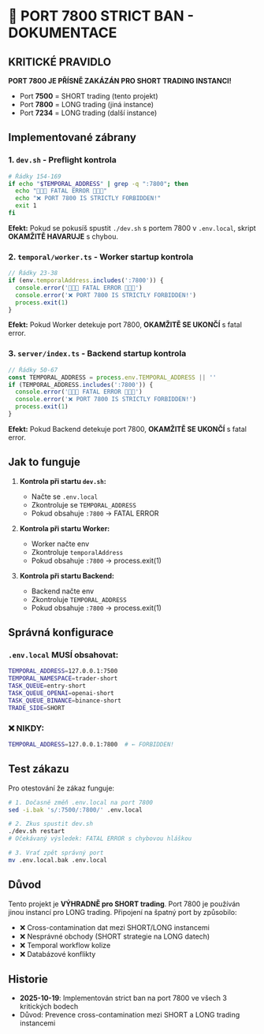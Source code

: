 # 🚨 PORT 7800 STRICT BAN - DOKUMENTACE

## KRITICKÉ PRAVIDLO

**PORT 7800 JE PŘÍSNĚ ZAKÁZÁN PRO SHORT TRADING INSTANCI!**

- Port **7500** = SHORT trading (tento projekt)
- Port **7800** = LONG trading (jiná instance)
- Port **7234** = LONG trading (další instance)

## Implementované zábrany

### 1. `dev.sh` - Preflight kontrola
```bash
# Řádky 154-169
if echo "$TEMPORAL_ADDRESS" | grep -q ":7800"; then
  echo "🚨🚨🚨 FATAL ERROR 🚨🚨🚨"
  echo "❌ PORT 7800 IS STRICTLY FORBIDDEN!"
  exit 1
fi
```

**Efekt:** Pokud se pokusíš spustit `./dev.sh` s portem 7800 v `.env.local`, skript **OKAMŽITĚ HAVARUJE** s chybou.

### 2. `temporal/worker.ts` - Worker startup kontrola
```typescript
// Řádky 23-38
if (env.temporalAddress.includes(':7800')) {
  console.error('🚨🚨🚨 FATAL ERROR 🚨🚨🚨')
  console.error('❌ PORT 7800 IS STRICTLY FORBIDDEN!')
  process.exit(1)
}
```

**Efekt:** Pokud Worker detekuje port 7800, **OKAMŽITĚ SE UKONČÍ** s fatal error.

### 3. `server/index.ts` - Backend startup kontrola
```typescript
// Řádky 50-67
const TEMPORAL_ADDRESS = process.env.TEMPORAL_ADDRESS || ''
if (TEMPORAL_ADDRESS.includes(':7800')) {
  console.error('🚨🚨🚨 FATAL ERROR 🚨🚨🚨')
  console.error('❌ PORT 7800 IS STRICTLY FORBIDDEN!')
  process.exit(1)
}
```

**Efekt:** Pokud Backend detekuje port 7800, **OKAMŽITĚ SE UKONČÍ** s fatal error.

## Jak to funguje

1. **Kontrola při startu `dev.sh`:**
   - Načte se `.env.local`
   - Zkontroluje se `TEMPORAL_ADDRESS`
   - Pokud obsahuje `:7800` → FATAL ERROR

2. **Kontrola při startu Worker:**
   - Worker načte env
   - Zkontroluje `temporalAddress`
   - Pokud obsahuje `:7800` → process.exit(1)

3. **Kontrola při startu Backend:**
   - Backend načte env
   - Zkontroluje `TEMPORAL_ADDRESS`
   - Pokud obsahuje `:7800` → process.exit(1)

## Správná konfigurace

### `.env.local` MUSÍ obsahovat:
```bash
TEMPORAL_ADDRESS=127.0.0.1:7500
TEMPORAL_NAMESPACE=trader-short
TASK_QUEUE=entry-short
TASK_QUEUE_OPENAI=openai-short
TASK_QUEUE_BINANCE=binance-short
TRADE_SIDE=SHORT
```

### ❌ NIKDY:
```bash
TEMPORAL_ADDRESS=127.0.0.1:7800  # ← FORBIDDEN!
```

## Test zákazu

Pro otestování že zákaz funguje:

```bash
# 1. Dočasně změň .env.local na port 7800
sed -i.bak 's/:7500/:7800/' .env.local

# 2. Zkus spustit dev.sh
./dev.sh restart
# Očekávaný výsledek: FATAL ERROR s chybovou hláškou

# 3. Vrať zpět správný port
mv .env.local.bak .env.local
```

## Důvod

Tento projekt je **VÝHRADNĚ pro SHORT trading**. Port 7800 je používán jinou instancí pro LONG trading. Připojení na špatný port by způsobilo:

- ❌ Cross-contamination dat mezi SHORT/LONG instancemi
- ❌ Nesprávné obchody (SHORT strategie na LONG datech)
- ❌ Temporal workflow kolize
- ❌ Databázové konflikty

## Historie

- **2025-10-19**: Implementován strict ban na port 7800 ve všech 3 kritických bodech
- Důvod: Prevence cross-contamination mezi SHORT a LONG trading instancemi

